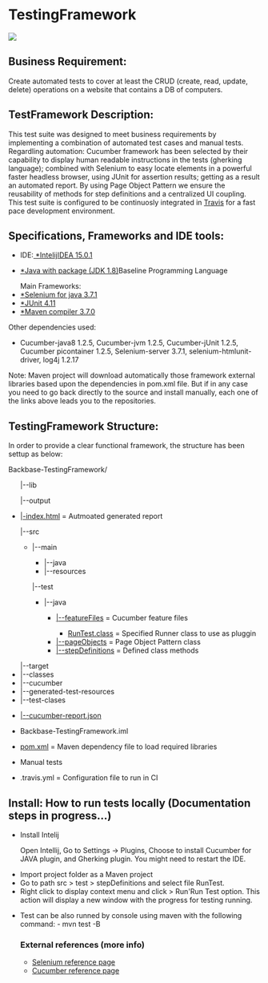 # TestingFramework
<img src="https://travis-ci.org/aisabel/BackbaseTestFramework.svg?branch=master">

<h2>Business Requirement:</h2>
<p align="justified">Create automated tests to cover at least the CRUD (create, read, update, delete) operations on a website that contains a DB of computers.</p>

<h2>TestFramework Description:</h2>
<p align="justified">This test suite was designed to meet business requirements by implementing a combination of automated test cases and manual tests.</br>
Regardling automation: Cucumber framework has been selected by their capability to display human readable instructions in the tests (gherking language); combined with Selenium to easy locate elements in a powerful faster headless browser, using JUnit for assertion results; getting as a result an automated report. By using Page Object Pattern we ensure the reusability of methods for step definitions and a centralized UI coupling. This test suite is configured to be continuosly integrated in <a href="https://travis-ci.org/aisabel/BackbaseTestFramework">Travis</a> for a fast pace development environment.</p>

<h2>Specifications, Frameworks and IDE tools:</h2>
<ul><li>IDE:<a href="https://www.jetbrains.com/idea/download/#section=windows"> *IntelijIDEA 15.0.1</a></li></ul>
<ul><li><a href="http://www.oracle.com/technetwork/java/javase/downloads/jdk8-downloads-2133151.html"> *Java with package (JDK 1.8)</a>Baseline Programming Language</li></ul>
<ul>Main Frameworks:
  <li><a href="https://mvnrepository.com/artifact/info.cukes/cucumber-java>*Cucumber framework 1.2.5</a></li>
  <li><a href="http://selenium-release.storage.googleapis.com/3.7/selenium-java-3.7.1.zip">*Selenium for java 3.7.1</a></li>
  <li><a href="https://mvnrepository.com/artifact/junit/junit">*JUnit 4.11 </a></li>
  <li><a href="https://mvnrepository.com/artifact/org.apache.maven.plugins/maven-compiler-plugin">*Maven compiler 3.7.0</a></li>
</ul>
<p>Other dependencies used:
    <ul><li>Cucumber-java8 1.2.5, Cucumber-jvm 1.2.5, Cucumber-jUnit 1.2.5, Cucumber picontainer 1.2.5, Selenium-server 3.7.1, selenium-htmlunit-driver, log4j 1.2.17</li></ul>
    
<p>Note: Maven project will download automatically those framework external libraries based upon the dependencies in pom.xml file. But if in any case you need to go back directly to the source and install manually, each one of the links above leads you to the repositories.</p>

<h2>TestingFramework Structure:</h2>
In order to provide a clear functional framework, the structure has been settup as below:

Backbase-TestingFramework/
<ul>|--lib</ul>
<ul>|--output</ul>
  <ul>
    <li>|<a href="https://github.com/aisabel/BackbaseTestFramework/tree/master/Backbase-TestingFramework/output">-index.html</a> = Autmoated generated report</a></li>
  </ul>
</ul>
<ul>|--src
  <ul>
    <li>|--main</li>
    <ul>
      <li>|--java</li>
      <li>|--resources</li>
    </ul>
  </ul>
    <ul>|--test
      <ul>
        <li>|--java</li>
            <ul>
              <li><a href="https://github.com/aisabel/BackbaseTestFramework/tree/master/Backbase-TestingFramework/src/test/java/featureFiles">|--featureFiles</a> = Cucumber feature files</li>
              <ul><li><a href="https://github.com/aisabel/BackbaseTestFramework/blob/master/Backbase-TestingFramework/src/test/java/stepDefinitions/RunTest.java">RunTest.class</a> = Specified Runner class to use as pluggin</a></li></ul>
              <li><a href="https://github.com/aisabel/BackbaseTestFramework/tree/master/Backbase-TestingFramework/src/test/java/pageObjects">|--pageObjects</a> = Page Object Pattern class</li>
              <li><a href="https://github.com/aisabel/BackbaseTestFramework/tree/master/Backbase-TestingFramework/src/test/java/stepDefinitions">|--stepDefinitions</a> = Defined class methods</li>
            </ul>
      </ul>
    </ul>
  </ul>
<ul>|--target
  <li>|--classes</li>
  <li>|--cucumber</li>
  <li>|--generated-test-resources</li>
  <li>|--test-clases</li>
</ul>
<ul><li><a href="https://github.com/aisabel/BackbaseTestFramework/blob/master/Backbase-TestingFramework/target/cucumber-report.json">|--cucumber-report.json</a></li></ul>
<ul><li>Backbase-TestingFramework.iml</li></ul>
<ul><li><a href="https://github.com/aisabel/BackbaseTestFramework/blob/master/Backbase-TestingFramework/pom.xml">pom.xml</a> = Maven dependency file to load required libraries</li></ul>
<ul><li>Manual tests</li></ul>
<ul><li>.travis.yml = Configuration file to run in CI</li></ul>


<h2>Install: How to run tests locally (Documentation steps in progress...)</h2>
<ul>
  <li>Install Intelij </li>
  <p>Open Intellij, Go to Settings -> Plugins,  Choose to install Cucumber for JAVA plugin, and Gherking plugin. You might need to restart the IDE.</p>
  <li>Import project folder as a Maven project</li>
  <li>Go to path src > test > stepDefinitions and select file RunTest. </li>
  <li>Right click to display context menu and click > Run'Run Test option. This action will display a new window with the progress for testing running.</li>
 </ul>
 
 <ul><li>Test can be also runned by console using maven with the following command: - mvn test -B</ili</ul>


<h3>External references (more info)</h3>
<ul>
  <li><a href="http://docs.seleniumhq.org/projects/webdriver/">Selenium reference page</a></li>
  <li><a href="https://cucumber.io">Cucumber reference page</a></li>
</ul>
